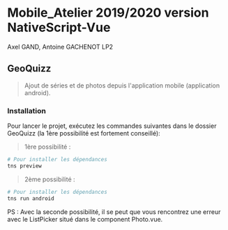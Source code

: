 # Mobile_Atelier 2019/2020 version NativeScript-Vue

Axel GAND, Antoine GACHENOT LP2

## GeoQuizz

> Ajout de séries et de photos depuis l'application mobile (application android).

### Installation

Pour lancer le projet, exécutez les commandes suivantes dans le dossier GeoQuizz (la 1ère possibilité est fortement conseillé):

> 1ère possibilité :

``` bash
# Pour installer les dépendances
tns preview
```

> 2ème possibilité :

``` bash
# Pour installer les dépendances
tns run android
```

PS : Avec la seconde possibilité, il se peut que vous rencontrez une erreur avec le ListPicker situé dans le component Photo.vue.